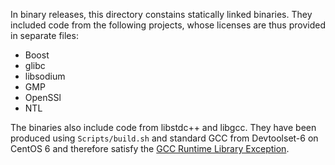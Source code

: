 In binary releases, this directory constains statically linked
binaries. They included code from the following projects, whose licenses
are thus provided in separate files:
- Boost
- glibc
- libsodium
- GMP
- OpenSSl
- NTL

The binaries also include code from libstdc++ and libgcc. They have
been produced using `Scripts/build.sh` and standard GCC from
Devtoolset-6 on CentOS 6 and therefore satisfy the [GCC Runtime Library
Exception](https://www.gnu.org/licenses/gcc-exception-3.1.en.html).
